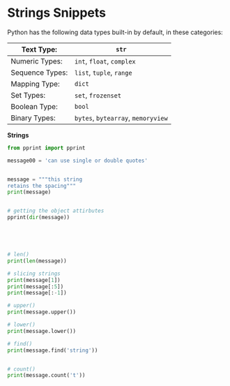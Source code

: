 # Strings Snippets

Python has the following data types built-in by default, in these categories:

| **Text Type:**  | `str`                              |
| --------------- | ---------------------------------- |
| Numeric Types:  | `int`, `float`, `complex`          |
| Sequence Types: | `list`, `tuple`, `range`           |
| Mapping Type:   | `dict`                             |
| Set Types:      | `set`, `frozenset`                 |
| Boolean Type:   | `bool`                             |
| Binary Types:   | `bytes`, `bytearray`, `memoryview` |

**Strings**

```python
from pprint import pprint

message00 = 'can use single or double quotes'


message = """this string 
retains the spacing"""
print(message)


# getting the object attirbutes
pprint(dir(message))





# len()
print(len(message))

# slicing strings
print(message[1])
print(message[:5])
print(message[:-1])

# upper()
print(message.upper())

# lower()
print(message.lower())

# find()
print(message.find('string'))


# count()
print(message.count('t'))
```


